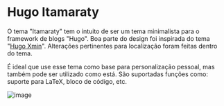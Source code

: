 # Hugo Itamaraty

O tema "Itamaraty" tem o intuito de ser um tema minimalista para o framework de blogs "Hugo".
Boa parte do design foi inspirada do tema "[Hugo Xmin](https://github.com/yihui/hugo-xmin/tree/master)". Alterações pertinentes para localização foram feitas dentro do tema.

É ideal que use esse tema como base para personalização pessoal, mas também pode ser utilizado como está. 
São suportadas funções como: suporte para LaTeX, bloco de código, etc.

![image](https://github.com/user-attachments/assets/27b267da-a8f2-43c6-b3e2-c2966ff5d7f7)

